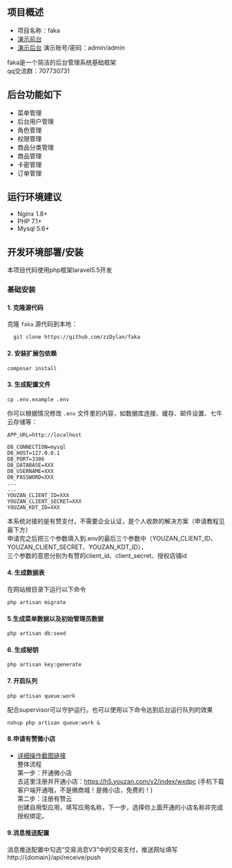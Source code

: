   ## 项目概述 
  * 项目名称：faka
  * [演示前台][1] 
  * [演示后台][2]
    演示账号/密码：admin/admin
  
  faka是一个简洁的后台管理系统基础框架  
  qq交流群：707730731
  
  ## 后台功能如下
  - 菜单管理
  - 后台用户管理
  - 角色管理
  - 权限管理
  - 商品分类管理
  - 商品管理
  - 卡密管理
  - 订单管理
  
  ## 运行环境建议
  
  - Nginx 1.8+
  - PHP 7.1+
  - Mysql 5.6+
  
  ## 开发环境部署/安装
  
  本项目代码使用php框架laravel5.5开发
  
  ### 基础安装
  
  #### 1. 克隆源代码
  
  克隆 `faka` 源代码到本地：
  
      git clone https://github.com/zzDylan/faka
  
  
  #### 2. 安装扩展包依赖
  
  	composer install
  
  #### 3. 生成配置文件
  
  ```
  cp .env.example .env
  ```
  
  你可以根据情况修改 `.env` 文件里的内容，如数据库连接、缓存、邮件设置、七牛云存储等：
  
  ```
  APP_URL=http://localhost
  
  DB_CONNECTION=mysql
  DB_HOST=127.0.0.1
  DB_PORT=3306
  DB_DATABASE=XXX
  DB_USERNAME=XXX
  DB_PASSWORD=XXX
  ...
  ...
  YOUZAN_CLIENT_ID=XXX
  YOUZAN_CLIENT_SECRET=XXX
  YOUZAN_KDT_ID=XXX
  ```
  本系统对接的是有赞支付，不需要企业认证，是个人收款的解决方案（申请教程见最下方）  
  申请完之后把三个参数填入到.env的最后三个参数中（YOUZAN_CLIENT_ID、YOUZAN_CLIENT_SECRET、YOUZAN_KDT_ID），  
  三个参数的意思分别为有赞的client_id、client_secret、授权店铺id
  
  #### 4. 生成数据表
  
  在网站根目录下运行以下命令
  
  ```shell
  php artisan migrate
  ```
  
  #### 5.生成菜单数据以及初始管理员数据
  
  ```shell
  php artisan db:seed
  ```
  
  
  #### 6. 生成秘钥
  
  ```shell
  php artisan key:generate
  ```
  
  #### 7. 开启队列
    
   ```shell
   php artisan queue:work
   ```
   
  配合supervisor可以守护运行。也可以使用以下命令达到后台运行队列的效果 
   
   ```shell
   nohup php artisan queue:work &
   ```
  #### 8.申请有赞微小店
  * [详细操作截图链接][3]  
  整体流程  
  第一步：开通微小店  
  去这里注册并开通小店：https://h5.youzan.com/v2/index/wxdpc (手机下载客户端开通哦，不是微商城！是微小店，免费的！)  
  第二步：注册有赞云  
  创建自用型应用，填写应用名称，下一步，选择你上面开通的小店名称并完成授权绑定。  
  
  #### 9.消息推送配置
  消息推送配置中勾选“交易消息V3”中的交易支付，推送网址填写http://{domain}/api/receive/push  
  

  [1]: http://118.89.190.171:8080/
  [2]: http://118.89.190.171:8080/admin
  [3]: http://118.89.190.171:8080/youzan.html